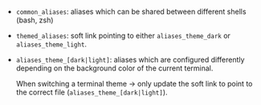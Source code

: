 - `common_aliases`: aliases which can be shared between different shells (bash, zsh)
- `themed_aliases`: soft link pointing to either `aliases_theme_dark` or `aliases_theme_light`.
- `aliases_theme_[dark|light]`: aliases which are configured differently depending on the
  background color of the current terminal.

  When switching a terminal theme -> only update the soft link to point to the correct file
  (`aliases_theme_[dark|light]`).

